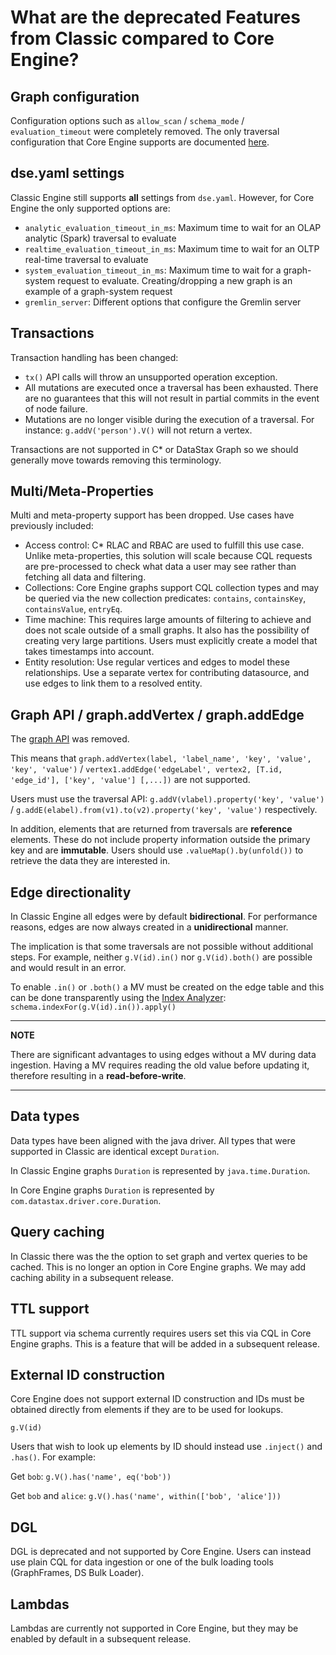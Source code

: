 # What are the deprecated Features from Classic compared to Core Engine?

## Graph configuration

Configuration options such as `allow_scan` / `schema_mode` / `evaluation_timeout` were completely removed. 
The only traversal configuration that Core Engine supports are documented [here](TraversalOptions.md).


## dse.yaml settings
Classic Engine still supports **all** settings from `dse.yaml`. However, for Core Engine the only supported options are:

  * `analytic_evaluation_timeout_in_ms`: Maximum time to wait for an OLAP analytic (Spark) traversal to evaluate
  * `realtime_evaluation_timeout_in_ms`: Maximum time to wait for an OLTP real-time traversal to evaluate
  * `system_evaluation_timeout_in_ms`: Maximum time to wait for a graph-system request to evaluate. Creating/dropping a new graph is an example of a graph-system request
  * `gremlin_server`: Different options that configure the Gremlin server


## Transactions

Transaction handling has been changed:

  * `tx()` API calls will throw an unsupported operation exception.
  * All mutations are executed once a traversal has been exhausted. There are no guarantees that this will not result in partial commits in the event of node failure.
  * Mutations are no longer visible during the execution of a traversal. For instance: `g.addV('person').V()` will not return a vertex.  

Transactions are not supported in C* or DataStax Graph so we should generally move towards removing this terminology.

## Multi/Meta-Properties

Multi and meta-property support has been dropped. Use cases have previously included:

  * Access control: C* RLAC and RBAC are used to fulfill this use case. Unlike meta-properties, this solution will scale because CQL requests are pre-processed to check what data a user may see rather than fetching all data and filtering.
  * Collections: Core Engine graphs support CQL collection types and may be queried via the new collection predicates: `contains`, `containsKey`, `containsValue`, `entryEq`.
  * Time machine: This requires large amounts of filtering to achieve and does not scale outside of a small graphs. It also has the possibility of creating very large partitions. Users must explicitly create a model that takes timestamps into account.
  * Entity resolution: Use regular vertices and edges to model these relationships. Use a separate vertex for contributing datasource, and use edges to link them to a resolved entity.


## Graph API / graph.addVertex / graph.addEdge

The [graph API](https://docs.datastax.com/en/dse/6.8/dse-dev/datastax_enterprise/graph/reference/refGraphAPI.html) was removed.

This means that `graph.addVertex(label, 'label_name', 'key', 'value', 'key', 'value')` / `vertex1.addEdge('edgeLabel', vertex2, [T.id, 'edge_id'], ['key', 'value'] [,...])` are not supported.

Users must use the traversal API: `g.addV(vlabel).property('key', 'value')` / `g.addE(elabel).from(v1).to(v2).property('key', 'value')` respectively.

In addition, elements that are returned from traversals are **reference** elements. These do not include property information outside the primary key and are **immutable**.
Users should use `.valueMap().by(unfold())` to retrieve the data they are interested in.


## Edge directionality

In Classic Engine all edges were by default **bidirectional**. For performance reasons, edges are now always created in a **unidirectional** manner.

The implication is that some traversals are not possible without additional steps. For example, neither `g.V(id).in()` nor `g.V(id).both()` are possible and would result in an error.

To enable `.in()` or `.both()` a MV must be created on the edge table and this can be done transparently using the [Index Analyzer](IndexAnalyzer.md): `schema.indexFor(g.V(id).in()).apply()`

---

**NOTE**

There are significant advantages to using edges without a MV during data ingestion. Having a MV requires reading the old value before updating it, therefore resulting in a **read-before-write**.  

---

## Data types
Data types have been aligned with the java driver. All types that were supported in Classic are identical except `Duration`.


In Classic Engine graphs `Duration` is represented by `java.time.Duration`.

In Core Engine graphs `Duration` is represented by `com.datastax.driver.core.Duration`.

## Query caching
In Classic there was the the option to set graph and vertex queries to be cached. This is no longer an option in Core Engine graphs. We may add caching ability in a subsequent release.

## TTL support
TTL support via schema currently requires users set this via CQL in Core Engine graphs. This is a feature that will be added in a subsequent release.

## External ID construction
Core Engine does not support external ID construction and IDs must be obtained directly from elements if they are to be used for lookups.

```g.V(id)```

Users that wish to look up elements by ID should instead use `.inject()` and `.has()`. For example:

Get `bob`: `g.V().has('name', eq('bob'))`

Get `bob` and `alice`: `g.V().has('name', within(['bob', 'alice']))`


## DGL

DGL is deprecated and not supported by Core Engine. Users can instead use plain CQL for data ingestion or one of the bulk loading tools (GraphFrames, DS Bulk Loader).


## Lambdas

Lambdas are currently not supported in Core Engine, but they may be enabled by default in a subsequent release.

